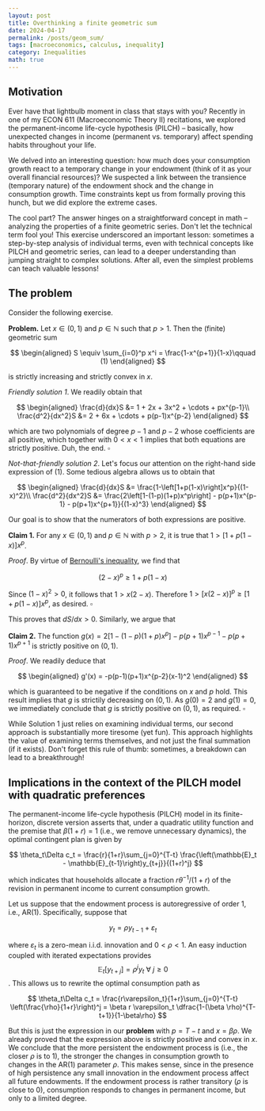 ```yaml
---
layout: post
title: Overthinking a finite geometric sum
date: 2024-04-17
permalink: /posts/geom_sum/
tags: [macroeconomics, calculus, inequality]
category: Inequalities
math: true
---
```


## Motivation

Ever have that lightbulb moment in class that stays with you? Recently in one of my ECON 611 (Macroeconomic Theory II) recitations, we explored the permanent-income life-cycle hypothesis (PILCH) – basically, how unexpected changes in income (permanent vs. temporary) affect spending habits throughout your life.

We delved into an interesting question: how much does your consumption growth react to a temporary change in your endowment (think of it as your overall financial resources)? We suspected a link between the transience (temporary nature) of the endowment shock and the change in consumption growth. Time constraints kept us from formally proving this hunch, but we did explore the extreme cases.

The cool part? The answer hinges on a straightforward concept in math – analyzing the properties of a finite geometric series. Don't let the technical term fool you! This exercise underscored an important lesson:  sometimes a step-by-step analysis of individual terms, even with technical concepts like PILCH and geometric series, can lead to a deeper understanding than jumping straight to complex solutions. After all, even the simplest problems can teach valuable lessons!

## The problem

Consider the following exercise.

**Problem.** Let $x \in (0,1)$ and $p\in \mathbb{N}$ such that $p>1$. Then the (finite) geometric sum

$$
\begin{aligned}
S \equiv \sum_{i=0}^p x^i = \frac{1-x^{p+1}}{1-x}\qquad (1)
\end{aligned}
$$

is strictly increasing and strictly convex in $x$.

*Friendly solution 1*. We readily obtain that

$$
\begin{aligned}
\frac{d}{dx}S &= 1 + 2x + 3x^2 + \cdots + px^{p-1}\\
\frac{d^2}{dx^2}S &= 2 + 6x + \cdots + p(p-1)x^{p-2}
\end{aligned}
$$

which are two polynomials of degree $p-1$ and $p-2$ whose coefficients are all positive, which together with $0<x<1$ implies that both equations are strictly positive. Duh, the end. $\square$

*Not-that-friendly solution 2*. Let's focus our attention on the right-hand side expression of (1). Some tedious algebra allows us to obtain that

$$
\begin{aligned}
\frac{d}{dx}S &= \frac{1-\left[1+p(1-x)\right]x^p}{(1-x)^2}\\
\frac{d^2}{dx^2}S &= \frac{2\left[1-(1-p)(1+p)x^p\right] - p(p+1)x^{p-1} - p(p+1)x^{p+1}}{(1-x)^3}
\end{aligned}
$$

Our goal is to show that the numerators of both expressions are positive.

**Claim 1.** For any $x\in (0,1)$ and $p\in \mathbb{N}$ with $p>2$, it is true that $1>\left[1+p(1-x)\right]x^p$.

*Proof*. By virtue of [Bernoulli's inequality](https://en.wikipedia.org/wiki/Bernoulli%27s_inequality), we find that

$$
(2-x)^p \geq 1 + p(1-x)
$$

Since $(1-x)^2 > 0$, it follows that $1 > x(2-x)$. Therefore $1>[x(2-x)]^p \geq [1+p(1-x)]x^p$, as desired. $\square$

This proves that $dS/dx>0$. Similarly, we argue that

**Claim 2.** The function $g(x) = 2\left[1-(1-p)(1+p)x^p\right] - p(p+1)x^{p-1} - p(p+1)x^{p+1}$ is strictly positive on $(0,1)$.

*Proof*. We readily deduce that

$$
\begin{aligned}
 g'(x) = -p(p-1)(p+1)x^{p-2}(x-1)^2
\end{aligned}
$$

which is guaranteed to be negative if the conditions on $x$ and $p$ hold. This result implies that $g$ is strictily decreasing on $(0,1)$. As $g(0) = 2$ and $g(1) = 0$, we immediately conclude that $g$ is strictly positive on $(0,1)$, as required. $\square$ 

While Solution 1 just relies on examining individual terms, our second approach is substantially more tiresome (yet fun).  This approach highlights the value of examining terms themselves, and not just the final summation (if it exists). Don't forget this rule of thumb: sometimes, a breakdown can lead to a breakthrough!

## Implications in the context of the PILCH model with quadratic preferences

The permanent-income life-cycle hypothesis (PILCH) model in its finite-horizon, discrete version asserts that, under a quadratic utility function and the premise that $\beta(1+r) =1$ (i.e., we remove unnecessary dynamics), the optimal contingent plan is given by

$$
\theta_t\Delta c_t = \frac{r}{1+r}\sum_{j=0}^{T-t} \frac{\left(\mathbb{E}_t - \mathbb{E}_{t-1}\right)y_{t+j}}{(1+r)^j}
$$

which indicates that households allocate a fraction $r\theta^{-1}/(1+r)$ of the revision in permanent income to current consumption growth.

Let us suppose that the endowment process is autoregressive of order 1, i.e., AR(1). Specifically, suppose that 

$$
y_t = \rho y_{t-1} + \varepsilon_t
$$ 

where $\varepsilon_t$ is a zero-mean i.i.d. innovation and $0<\rho<1$. An easy induction coupled with iterated expectations provides $$\mathbb{E}_t[y_{t+j}] = \rho^j y_t\ \forall\ j\geq 0$$. This allows us to rewrite the optimal consumption path as

$$
\theta_t\Delta c_t = \frac{r\varepsilon_t}{1+r}\sum_{j=0}^{T-t} \left(\frac{\rho}{1+r}\right)^j = \beta r \varepsilon_t \dfrac{1-(\beta \rho)^{T-t+1}}{1-\beta\rho}
$$

But this is just the expression in our **problem** with $p = T-t$ and $x = \beta\rho$. We already proved that the expression above is strictly positive and convex in $x$. We conclude that the more persistent the endowment process is (i.e., the closer $\rho$ is to $1$), the stronger the changes in consumption growth to changes in the AR(1) parameter $\rho$. This makes sense, since in the presence of high persistence any small innovation in the endowment process affect all future endowments. If the endowment process is rather transitory ($\rho$ is close to 0), consumption responds to changes in permanent income, but only to a limited degree.